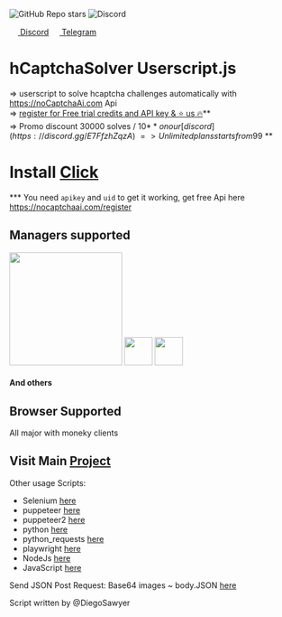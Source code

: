 

![GitHub Repo stars](https://img.shields.io/github/stars/shimuldn/hCaptchaSolverApi?style=flat-square)
<img alt="Discord" src="https://img.shields.io/discord/994856206525018112">

<p>
  <a href="https://discord.gg/E7FfzhZqzA" target="_blank">
<img src="https://camo.githubusercontent.com/73982ce1ec8b82ac1c26e2ff755e44b20005fe131c0836810499dc61a3d4f43f/68747470733a2f2f646973636f72642e636f6d2f6173736574732f65633263333463616464346235663435393434313531323733383061383565362e69636f" width="15" height="15"> Discord</a> 
 <a href="https://t.me/hCaptchaSolverApi" target="_blank">
<img src="https://telegram.org/img/favicon.ico"  width="15" height="15"> Telegram </a>
</p>

# hCaptchaSolver Userscript.js
=> userscript to solve hcaptcha challenges automatically with https://noCaptchaAi.com Api \
=> [register for Free trial credits and API key & ⭐ us 🔥](https://nocaptchaai.com/register)**  \
=> Promo discount 30000 solves / 10$** on our [discord](https://discord.gg/E7FfzhZqzA) \
=> Unlimited plans starts from 99$ **

# Install [Click](https://github.com/noCaptchaAi/hCaptchaSolver.user.js/raw/main/hCaptchaSolver.user.js)
 *** You need `apikey` and `uid` to get it working, get free Api here https://nocaptchaai.com/register
 
 
## Managers supported

<p>
<img src="https://user-images.githubusercontent.com/4178343/188480417-9e7b769d-704c-4d9b-9864-3681595079e4.png" width="200px"> 

<img src="https://user-images.githubusercontent.com/4178343/188480439-0007e715-bcab-4955-97fa-377ff2e8909a.png" width="50px">

<img src="https://user-images.githubusercontent.com/4178343/188481141-d77f794c-a3b3-4c50-beef-a24b29112283.png" width="50px">

<h4>And others</h4>
</p>




## Browser Supported

All major with moneky clients

## Visit Main [Project](https://github.com/shimuldn/hCaptchaSolverApi)
Other usage Scripts:
* Selenium [here](https://github.com/shimuldn/hCaptchaSolverApi/blob/main/usage_examples/example-selenium.py)
* puppeteer [here]( https://github.com/shimuldn/hCaptchaSolverApi/blob/main/usage_examples/puppeteer.js)
* puppeteer2  [here](https://github.com/shimuldn/hCaptchaSolverApi/blob/main/usage_examples/puppeteer2.js)
* python  [here](https://github.com/shimuldn/hCaptchaSolverApi/blob/main/usage_examples/example2.py)
* python_requests [here](https://github.com/shimuldn/hCaptchaSolverApi/blob/main/usage_examples/python_requests.py)
* playwright  [here](https://github.com/shimuldn/hCaptchaSolverApi/blob/main/usage_examples/playwright.js)
* NodeJs [here](https://github.com/shimuldn/hCaptchaSolverApi/blob/main/usage_examples/node.js)
* JavaScript [here](https://github.com/shimuldn/hCaptchaSolverApi/blob/main/usage_examples/javascript.js)

Send JSON Post Request:
Base64 images ~ body.JSON [here](https://raw.githubusercontent.com/shimuldn/hCaptchaSolverApi/main/usage_examples/base64-body-format.json)


Script written by @DiegoSawyer
